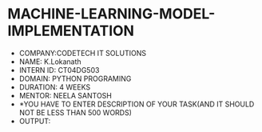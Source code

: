 # MACHINE-LEARNING-MODEL-IMPLEMENTATION
* COMPANY:CODETECH IT SOLUTIONS
* NAME: K.Lokanath
* INTERN ID: CT04DG503
* DOMAIN: PYTHON PROGRAMING
* DURATION: 4 WEEKS
* MENTOR: NEELA SANTOSH
* *YOU HAVE TO ENTER DESCRIPTION OF YOUR TASK(AND IT SHOULD NOT BE LESS THAN 500 WORDS)
* OUTPUT:

